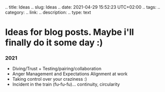 .. title: Ideas
.. slug: Ideas
.. date: 2021-04-29 15:52:23 UTC+02:00
.. tags: 
.. category: 
.. link: 
.. description: 
.. type: text

# Ideas for blog posts. Maybe i'll finally do it some day :)

### 2021
- Diving/Trust + Testing/pairing/collaboration
- Anger Management and Expectations Alignment at work
- Taking control over your craziness :) 
- Incident in the train (fu-fu-fu)... continuity, circularity